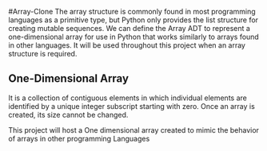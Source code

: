 #Array-Clone
The array structure is commonly found in most programming languages as a primitive type, but Python only provides the list structure for creating mutable sequences. We can define the Array ADT to represent a one-dimensional array for
use in Python that works similarly to arrays found in other languages. It will be used throughout this project when an array structure is required.
## One-Dimensional Array
It is a collection of contiguous elements in which individual
elements are identified by a unique integer subscript starting with zero. Once an
array is created, its size cannot be changed.

This project will host a One dimensional array created to mimic the behavior of arrays in other programming Languages 